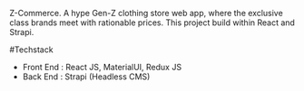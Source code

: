 Z-Commerce.
A hype Gen-Z clothing store web app, where the exclusive class brands meet with rationable prices. 
This project build within React and Strapi.

#Techstack 
 - Front End : React JS, MaterialUI, Redux JS
 - Back End : Strapi (Headless CMS)